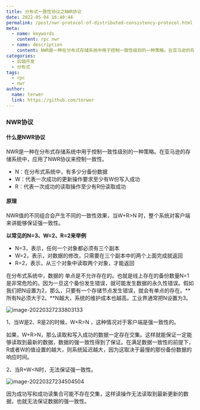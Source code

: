 ```yaml
---
title: 分布式一致性协议之NWR协议
date: 2022-05-04 16:40:44
permalink: /post/nwr-protocol-of-distributed-consistency-protocol.html
meta:
  - name: keywords
    content: rpc nwr
  - name: description
    content: NWR是一种在分布式存储系统中用于控制一致性级别的一种策略。在亚马逊的存储系统中，应用了NWR协议来控制一致性。
categories:
  - 后端开发
  - 分布式
tags:
  - rpc
  - nwr
author: 
  name: terwer
  link: https://github.com/terwer
---
```


### NWR协议

#### 什么是NWR协议

NWR是一种在分布式存储系统中用于控制一致性级别的一种策略。在亚马逊的存储系统中，应用了NWR协议来控制一致性。

- N：在分布式系统中，有多少分备份数据
- W：代表一次成功的更新操作要求至少有W份写入成功
- R：代表一次成功的读取操作至少有R份读取成功

#### 原理

NWR值的不同组合会产生不同的一致性效果，当W+R>N 时，整个系统对客户端来讲能够保证强一致性。

**以常见的N=3、W=2、R=2来举例**

- N=3，表示，任何一个对象都必须有三个副本
- W=2，表示，对数据的修改，只需要在三个副本中的两个上面完成就返回
- R=2，表示，从三个对象中读取两个对象，才能返回

在分布式系统中，数据的 单点是不允许存在的。也就是线上存在的备份数量N=1是非常危险的。因为一旦这个备份发生错误，就可能发生数据的永久性错误。假如我们把N设置为2，那么，只要有一个存储节点发生错误，就会有单点的存在。**所有N必须大于2。**N越大，系统的维护成本也越高。工业界通常把N设置为3。

![image-20220327233803133](https://img1.terwer.space/image-20220327233803133.png)

1、当W是2、R是2的时候，W+R>N ，这种情况对于客户端是强一致性的。

如果，W+R>N，那么读取和写入成功的数据一定存在交集。这样就能保证一定能够读取到最新的数据，数据的强一致性得到了保证。在满足数据一致性的前提下，R或者W的值设置的越大，则系统延迟越大，因为这取决于最慢的那份备份数据的响应时间。

2、当R+W<N时，无法保证强一致性。

![image-20220327234504504](https://img1.terwer.space/image-20220327234504504.png)

因为成功写和成功读集合可能不存在交集，这样读操作无法读取到最新更新的数据，也就无法保证数据的强一致性。

